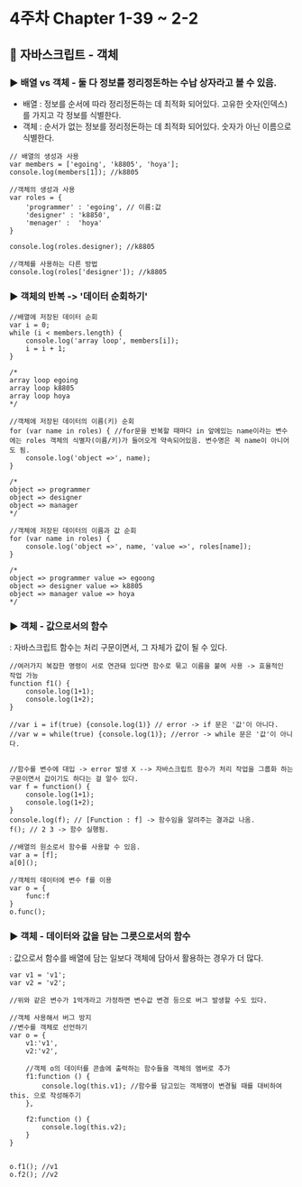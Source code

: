 # 4주차 Chapter 1-39 ~ 2-2
## 📑 자바스크립트 - 객체
### ▶️ 배열 vs 객체 - 둘 다 정보를 정리정돈하는 수납 상자라고 볼 수 있음.
* 배열 : 정보를 순서에 따라 정리정돈하는 데 최적화 되어있다. 고유한 숫자(인덱스)를 가지고 각 정보를 식별한다.
* 객체 : 순서가 없는 정보를 정리정돈하는 데 최적화 되어있다. 숫자가 아닌 이름으로 식별한다.

```
// 배열의 생성과 사용
var members = ['egoing', 'k8805', 'hoya'];
console.log(members[1]); //k8805

//객체의 생성과 사용
var roles = {
    'programmer' : 'egoing', // 이름:값
    'designer' : 'k8850',
    'menager' :  'hoya'
}

console.log(roles.designer); //k8805

//객체를 사용하는 다른 방법
console.log(roles['designer']); //k8805
```
### ▶️ 객체의 반복 -> '데이터 순회하기'
```
//배열에 저장된 데이터 순회
var i = 0;
while (i < members.length) {
    console.log('array loop', members[i]);
    i = i + 1;
}

/*
array loop egoing
array loop k8805
array loop hoya
*/

//객체에 저장된 데이터의 이름(키) 순회
for (var name in roles) { //for문을 반복할 때마다 in 앞에있는 name이라는 변수에는 roles 객체의 식별자(이름/키)가 들어오게 약속되어있음. 변수명은 꼭 name이 아니어도 됨.
    console.log('object =>', name);
}

/*
object => programmer
object => designer
object => manager
*/

//객체에 저장된 데이터의 이름과 값 순회
for (var name in roles) {
    console.log('object =>', name, 'value =>', roles[name]);
}

/*
object => programmer value => egoong
object => designer value => k8805
object => manager value => hoya
*/
```
### ▶️ 객체 - 값으로서의 함수
: 자바스크립트 함수는 처리 구문이면서, 그 자체가 값이 될 수 있다.
```
//여러가지 복잡한 명령이 서로 연관돼 있다면 함수로 묶고 이름을 붙여 사용 -> 효율적인 작업 가능
function f1() {
    console.log(1+1);
    console.log(1+2);
}

//var i = if(true) {console.log(1)} // error -> if 문은 '값'이 아니다.
//var w = while(true) {console.log(1)}; //error -> while 문은 '값'이 아니다.


//함수를 변수에 대입 -> error 발생 X --> 자바스크립트 함수가 처리 작업을 그룹화 하는 구문이면서 값이기도 하다는 걸 알수 있다.
var f = function() {
    console.log(1+1);
    console.log(1+2);
}
console.log(f); // [Function : f] -> 함수임을 알려주는 결과값 나옴.
f(); // 2 3 -> 함수 실행됨.

//배열의 원소로서 함수를 사용할 수 있음.
var a = [f];
a[0]();

//객체의 데이터에 변수 f를 이용
var o = {
    func:f
}
o.func();
```
### ▶️ 객체 - 데이터와 값을 담는 그릇으로서의 함수
: 값으로서 함수를 배열에 담는 일보다 객체에 담아서 활용하는 경우가 더 많다.
```
var v1 = 'v1';
var v2 = 'v2';

//위와 같은 변수가 1억개라고 가정하면 변수값 변경 등으로 버그 발생할 수도 있다.

//객체 사용해서 버그 방지
//변수를 객체로 선언하기
var o = {
    v1:'v1',
    v2:'v2',

    //객체 o의 데이터를 콘솔에 출력하는 함수들을 객체의 멤버로 추가
    f1:function () {
        console.log(this.v1); //함수를 담고있는 객체명이 변경될 때를 대비하여 this. 으로 작성해주기
    },
    
    f2:function () {
        console.log(this.v2);
    }
}


o.f1(); //v1
o.f2(); //v2
```
